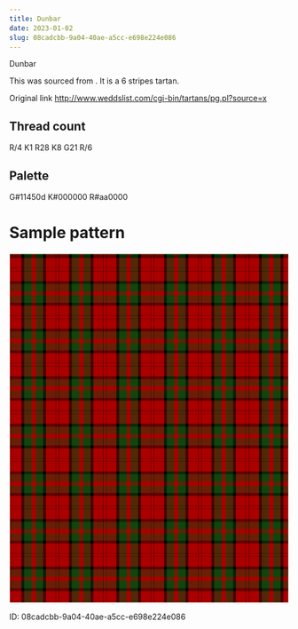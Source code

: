```yaml
---
title: Dunbar
date: 2023-01-02
slug: 08cadcbb-9a04-40ae-a5cc-e698e224e086
---
```

Dunbar

This was sourced from <no value>.  It is a 6 stripes tartan.

Original link http://www.weddslist.com/cgi-bin/tartans/pg.pl?source=x

## Thread count
R/4 K1 R28 K8 G21 R/6

## Palette
G#11450d K#000000 R#aa0000

# Sample pattern

![Tartan detail](tartan.png "R/4 K1 R28 K8 G21 R/6 tartan")

ID: 08cadcbb-9a04-40ae-a5cc-e698e224e086